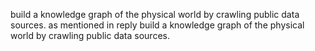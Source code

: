 build a knowledge graph of the physical world by crawling public data sources. as mentioned in reply build a knowledge graph of the physical world by crawling public data sources.
